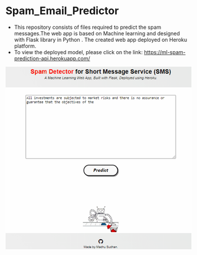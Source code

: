 # Spam_Email_Predictor

- This repository consists of files required to predict the spam messages.The web app is based on Machine learning  and designed with Flask library in Python . The created web app deployed on Heroku platform.
- To view the deployed model, please click on the link: <https://ml-spam-prediction-api.herokuapp.com/>


![Spam messege detection app](https://github.com/madhubyrapuram/Spam_Email_Predictor/blob/master/spam%20detection.gif)

